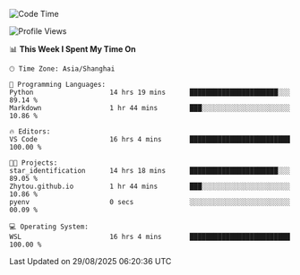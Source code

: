 <!--START_SECTION:waka-->
![Code Time](http://img.shields.io/badge/Code%20Time-3%2C096%20hrs%2029%20mins-blue)

![Profile Views](http://img.shields.io/badge/Profile%20Views-0-blue)

📊 **This Week I Spent My Time On** 

```text
🕑︎ Time Zone: Asia/Shanghai

💬 Programming Languages: 
Python                   14 hrs 19 mins      ██████████████████████░░░   89.14 % 
Markdown                 1 hr 44 mins        ███░░░░░░░░░░░░░░░░░░░░░░   10.86 % 

🔥 Editors: 
VS Code                  16 hrs 4 mins       █████████████████████████   100.00 % 

🐱‍💻 Projects: 
star_identification      14 hrs 18 mins      ██████████████████████░░░   89.05 % 
Zhytou.github.io         1 hr 44 mins        ███░░░░░░░░░░░░░░░░░░░░░░   10.86 % 
pyenv                    0 secs              ░░░░░░░░░░░░░░░░░░░░░░░░░   00.09 % 

💻 Operating System: 
WSL                      16 hrs 4 mins       █████████████████████████   100.00 % 
```


 Last Updated on 29/08/2025 06:20:36 UTC
<!--END_SECTION:waka-->